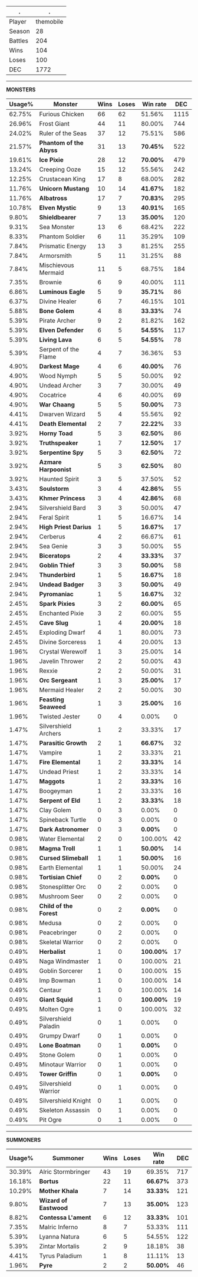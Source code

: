 .|.
|-|-
Player|themobile
Season|28
Battles|204
Wins|104
Loses|100
DEC|1772

---
**MONSTERS**

Usage%|Monster|Wins|Loses|Win rate|DEC|
-|-|-|-|-|-|
62.75%|Furious Chicken|66|62|51.56%|1115|
26.96%|Frost Giant|44|11|80.00%|744|
24.02%|Ruler of the Seas|37|12|75.51%|586|
21.57%|**Phantom of the Abyss**|31|13|**70.45%**|522|
19.61%|**Ice Pixie**|28|12|**70.00%**|479|
13.24%|Creeping Ooze|15|12|55.56%|242|
12.25%|Crustacean King|17|8|68.00%|282|
11.76%|**Unicorn Mustang**|10|14|**41.67%**|182|
11.76%|**Albatross**|17|7|**70.83%**|295|
10.78%|**Elven Mystic**|9|13|**40.91%**|165|
9.80%|**Shieldbearer**|7|13|**35.00%**|120|
9.31%|Sea Monster|13|6|68.42%|222|
8.33%|Phantom Soldier|6|11|35.29%|109|
7.84%|Prismatic Energy|13|3|81.25%|255|
7.84%|Armorsmith|5|11|31.25%|88|
7.84%|Mischievous Mermaid|11|5|68.75%|184|
7.35%|Brownie|6|9|40.00%|111|
6.86%|**Luminous Eagle**|5|9|**35.71%**|86|
6.37%|Divine Healer|6|7|46.15%|101|
5.88%|**Bone Golem**|4|8|**33.33%**|74|
5.39%|Pirate Archer|9|2|81.82%|162|
5.39%|**Elven Defender**|6|5|**54.55%**|117|
5.39%|**Living Lava**|6|5|**54.55%**|78|
5.39%|Serpent of the Flame|4|7|36.36%|53|
4.90%|**Darkest Mage**|4|6|**40.00%**|76|
4.90%|Wood Nymph|5|5|50.00%|92|
4.90%|Undead Archer|3|7|30.00%|49|
4.90%|Cocatrice|4|6|40.00%|69|
4.90%|**War Chaang**|5|5|**50.00%**|73|
4.41%|Dwarven Wizard|5|4|55.56%|92|
4.41%|**Death Elemental**|2|7|**22.22%**|33|
3.92%|**Horny Toad**|5|3|**62.50%**|86|
3.92%|**Truthspeaker**|1|7|**12.50%**|17|
3.92%|**Serpentine Spy**|5|3|**62.50%**|72|
3.92%|**Azmare Harpoonist**|5|3|**62.50%**|80|
3.92%|Haunted Spirit|3|5|37.50%|52|
3.43%|**Soulstorm**|3|4|**42.86%**|55|
3.43%|**Khmer Princess**|3|4|**42.86%**|68|
2.94%|Silvershield Bard|3|3|50.00%|47|
2.94%|Feral Spirit|1|5|16.67%|14|
2.94%|**High Priest Darius**|1|5|**16.67%**|17|
2.94%|Cerberus|4|2|66.67%|61|
2.94%|Sea Genie|3|3|50.00%|55|
2.94%|**Biceratops**|2|4|**33.33%**|37|
2.94%|**Goblin Thief**|3|3|**50.00%**|58|
2.94%|**Thunderbird**|1|5|**16.67%**|18|
2.94%|**Undead Badger**|3|3|**50.00%**|49|
2.94%|**Pyromaniac**|1|5|**16.67%**|32|
2.45%|**Spark Pixies**|3|2|**60.00%**|65|
2.45%|Enchanted Pixie|3|2|60.00%|55|
2.45%|**Cave Slug**|1|4|**20.00%**|18|
2.45%|Exploding Dwarf|4|1|80.00%|73|
2.45%|Divine Sorceress|1|4|20.00%|13|
1.96%|Crystal Werewolf|1|3|25.00%|14|
1.96%|Javelin Thrower|2|2|50.00%|43|
1.96%|Rexxie|2|2|50.00%|31|
1.96%|**Orc Sergeant**|1|3|**25.00%**|17|
1.96%|Mermaid Healer|2|2|50.00%|30|
1.96%|**Feasting Seaweed**|1|3|**25.00%**|16|
1.96%|Twisted Jester|0|4|0.00%|0|
1.47%|Silvershield Archers|1|2|33.33%|17|
1.47%|**Parasitic Growth**|2|1|**66.67%**|32|
1.47%|Vampire|1|2|33.33%|21|
1.47%|**Fire Elemental**|1|2|**33.33%**|14|
1.47%|Undead Priest|1|2|33.33%|14|
1.47%|**Maggots**|1|2|**33.33%**|16|
1.47%|Boogeyman|1|2|33.33%|16|
1.47%|**Serpent of Eld**|1|2|**33.33%**|18|
1.47%|Clay Golem|0|3|0.00%|0|
1.47%|Spineback Turtle|0|3|0.00%|0|
1.47%|**Dark Astronomer**|0|3|**0.00%**|0|
0.98%|Water Elemental|2|0|100.00%|42|
0.98%|**Magma Troll**|1|1|**50.00%**|14|
0.98%|**Cursed Slimeball**|1|1|**50.00%**|16|
0.98%|Earth Elemental|1|1|50.00%|24|
0.98%|**Tortisian Chief**|0|2|**0.00%**|0|
0.98%|Stonesplitter Orc|0|2|0.00%|0|
0.98%|Mushroom Seer|0|2|0.00%|0|
0.98%|**Child of the Forest**|0|2|**0.00%**|0|
0.98%|Medusa|0|2|0.00%|0|
0.98%|Peacebringer|0|2|0.00%|0|
0.98%|Skeletal Warrior|0|2|0.00%|0|
0.49%|**Herbalist**|1|0|**100.00%**|17|
0.49%|Naga Windmaster|1|0|100.00%|21|
0.49%|Goblin Sorcerer|1|0|100.00%|15|
0.49%|Imp Bowman|1|0|100.00%|14|
0.49%|Centaur|1|0|100.00%|14|
0.49%|**Giant Squid**|1|0|**100.00%**|19|
0.49%|Molten Ogre|1|0|100.00%|32|
0.49%|Silvershield Paladin|0|1|0.00%|0|
0.49%|Grumpy Dwarf|0|1|0.00%|0|
0.49%|**Lone Boatman**|0|1|**0.00%**|0|
0.49%|Stone Golem|0|1|0.00%|0|
0.49%|Minotaur Warrior|0|1|0.00%|0|
0.49%|**Tower Griffin**|0|1|**0.00%**|0|
0.49%|Silvershield Warrior|0|1|0.00%|0|
0.49%|Silvershield Knight|0|1|0.00%|0|
0.49%|Skeleton Assassin|0|1|0.00%|0|
0.49%|Pit Ogre|0|1|0.00%|0|

---
**SUMMONERS**

Usage%|Summoner|Wins|Loses|Win rate|DEC|
-|-|-|-|-|-|
30.39%|Alric Stormbringer|43|19|69.35%|717|
16.18%|**Bortus**|22|11|**66.67%**|373|
10.29%|**Mother Khala**|7|14|**33.33%**|121|
9.80%|**Wizard of Eastwood**|7|13|**35.00%**|123|
8.82%|**Contessa L'ament**|6|12|**33.33%**|101|
7.35%|Malric Inferno|8|7|53.33%|111|
5.39%|Lyanna Natura|6|5|54.55%|122|
5.39%|Zintar Mortalis|2|9|18.18%|38|
4.41%|Tyrus Paladium|1|8|11.11%|13|
1.96%|**Pyre**|2|2|**50.00%**|46|
